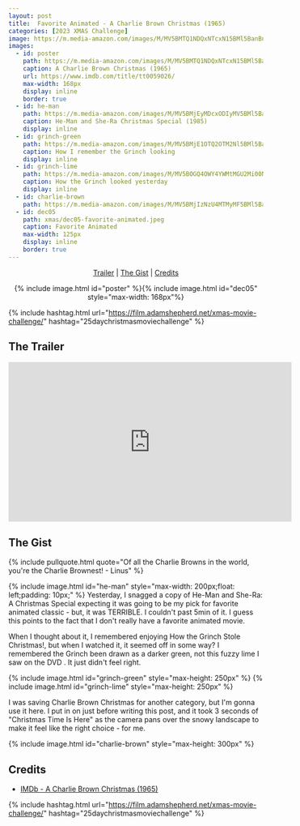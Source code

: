 ```yaml
---
layout: post
title:  Favorite Animated - A Charlie Brown Christmas (1965)
categories: [2023 XMAS Challenge]
image: https://m.media-amazon.com/images/M/MV5BMTQ1NDQxNTcxN15BMl5BanBnXkFtZTgwNzY1Njc1MzE@._V1_FMjpg_UX351_.jpg
images:
  - id: poster
    path: https://m.media-amazon.com/images/M/MV5BMTQ1NDQxNTcxN15BMl5BanBnXkFtZTgwNzY1Njc1MzE@._V1_FMjpg_UX351_.jpg
    caption: A Charlie Brown Christmas (1965)
    url: https://www.imdb.com/title/tt0059026/
    max-width: 168px
    display: inline
    border: true
  - id: he-man
    path: https://m.media-amazon.com/images/M/MV5BMjEyMDcxODIyMV5BMl5BanBnXkFtZTcwOTkxODMzMQ@@._V1_FMjpg_UX376_.jpg
    caption: He-Man and She-Ra Christmas Special (1985)
    display: inline
  - id: grinch-green
    path: https://m.media-amazon.com/images/M/MV5BMjE1OTQ2OTM2Nl5BMl5BanBnXkFtZTcwMzA4MjAyMg@@._V1_FMjpg_UX480_.jpg
    caption: How I remember the Grinch looking
    display: inline
  - id: grinch-lime
    path: https://m.media-amazon.com/images/M/MV5BOGQ4OWY4YWMtMGU2Mi00N2RhLTkxOTQtMTgyOGQzZmU2ZDYwXkEyXkFqcGdeQXVyMTIwODk1NTQ@._V1_FMjpg_UX1488_.jpg
    caption: How the Grinch looked yesterday
    display: inline
  - id: charlie-brown
    path: https://m.media-amazon.com/images/M/MV5BMjIzNzU4MTMyMF5BMl5BanBnXkFtZTcwMzYxMzcxNA@@._V1_FMjpg_UX640_.jpg
  - id: dec05
    path: xmas/dec05-favorite-animated.jpeg
    caption: Favorite Animated
    max-width: 125px
    display: inline
    border: true
---
```


<div style="text-align: center">
  <p><a href="#the-trailer">Trailer</a> | <a href="#the-gist">The Gist</a> | <a href="#credits">Credits</a></p>
  <p>{% include image.html id="poster" %}{% include image.html id="dec05" style="max-width: 168px"%}</p>
</div>

{% include hashtag.html url="https://film.adamshepherd.net/xmas-movie-challenge/" hashtag="25daychristmasmoviechallenge" %}

## The Trailer 

<div style="text-align: center">
  <iframe width="560" height="315" src="https://www.youtube.com/embed/Rce3h1nmPs0?si=YlXjfFmWYbEdMpid" title="YouTube video player" frameborder="0" allow="accelerometer; autoplay; clipboard-write; encrypted-media; gyroscope; picture-in-picture; web-share" allowfullscreen></iframe>  
</div>

## The Gist

{% include pullquote.html quote="Of all the Charlie Browns in the world, you're the Charlie Brownest! - Linus" %}

  {% include image.html id="he-man" style="max-width: 200px;float: left;padding: 10px;" %} 
  Yesterday, I snagged a copy of He-Man and She-Ra: A Christmas Special expecting it was going to be my pick for favorite animated classic - but, it was TERRIBLE. I couldn't past 5min of it. I guess this points to the fact that I don't really have a favorite animated movie. 

  When I thought about it, I remembered enjoying How the Grinch Stole Christmas!, but when I watched it, it seemed off in some way? I remembered the Grinch been drawn as a darker green, not this fuzzy lime I saw on the DVD . It just didn't feel right.

<div style="clear: both">
  {% include image.html id="grinch-green" style="max-height: 250px" %}
  {% include image.html id="grinch-lime" style="max-height: 250px" %}
</div>

  I was saving Charlie Brown Christmas for another category, but I'm gonna use it here. I put in on just before writing this post, and it took 3 seconds of "Christmas Time Is Here" as the camera pans over the snowy landscape to make it feel like the right choice - for me. 
  
  {% include image.html id="charlie-brown" style="max-height: 300px" %}


## Credits

* [IMDb - A Charlie Brown Christmas (1965)](https://www.imdb.com/title/tt0059026/)


{% include hashtag.html url="https://film.adamshepherd.net/xmas-movie-challenge/" hashtag="25daychristmasmoviechallenge" %}

<p>&nbsp;</p>
